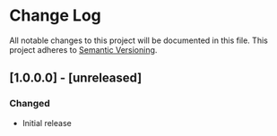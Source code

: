# Change Log
All notable changes to this project will be documented in this file.
This project adheres to [Semantic Versioning](http://semver.org/).

## [1.0.0.0] - [unreleased]
### Changed
- Initial release